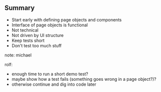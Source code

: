 ## Summary

- Start early with defining page objects and components
- Interface of page objects is functional
 - Not technical
 - Not driven by UI structure
- Keep tests short
- Don't test too much stuff

note:
michael

rolf: 
- enough time to run a short demo test?
- maybe show how a test fails (something goes wrong in a page object?)?
- otherwise continue and dig into code later
